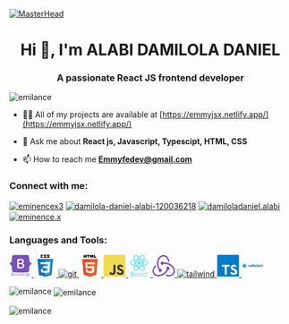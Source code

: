 [![MasterHead](https://res.cloudinary.com/dhwwrlplj/image/upload/v1665539632/cover1_zopdup.png)](https://Emilance.github.io)

<h1 align="center">Hi 👋, I'm ALABI DAMILOLA DANIEL</h1>
<h3 align="center">A passionate React JS frontend developer</h3>

<p align="left"> <img src="https://komarev.com/ghpvc/?username=emilance&label=Profile%20views&color=0e75b6&style=flat" alt="emilance" /> </p>

- 👨‍💻 All of my projects are available at [https://emmyjsx.netlify.app/](https://emmyjsx.netlify.app/)

- 💬 Ask me about **React js, Javascript, Typescipt, HTML, CSS**

- 📫 How to reach me **Emmyfedev@gmail.com**

<h3 align="left">Connect with me:</h3>
<p align="left">
<a href="https://twitter.com/alabidamilolad3" target="blank"><img align="center" src="https://raw.githubusercontent.com/rahuldkjain/github-profile-readme-generator/master/src/images/icons/Social/twitter.svg" alt="eminencex3" height="30" width="40" /></a>
<a href="https://linkedin.com/in/damilola-daniel-alabi-120036218" target="blank"><img align="center" src="https://raw.githubusercontent.com/rahuldkjain/github-profile-readme-generator/master/src/images/icons/Social/linked-in-alt.svg" alt="damilola-daniel-alabi-120036218" height="30" width="40" /></a>
<a href="https://fb.com/damiloladaniel.alabi" target="blank"><img align="center" src="https://raw.githubusercontent.com/rahuldkjain/github-profile-readme-generator/master/src/images/icons/Social/facebook.svg" alt="damiloladaniel.alabi" height="30" width="40" /></a>
<a href="https://instagram.com/eminence.x" target="blank"><img align="center" src="https://raw.githubusercontent.com/rahuldkjain/github-profile-readme-generator/master/src/images/icons/Social/instagram.svg" alt="eminence.x" height="30" width="40" /></a>
</p>

<h3 align="left">Languages and Tools:</h3>
<p align="left"> <a href="https://getbootstrap.com" target="_blank" rel="noreferrer"> <img src="https://raw.githubusercontent.com/devicons/devicon/master/icons/bootstrap/bootstrap-plain-wordmark.svg" alt="bootstrap" width="40" height="40"/> </a> <a href="https://www.w3schools.com/css/" target="_blank" rel="noreferrer"> <img src="https://raw.githubusercontent.com/devicons/devicon/master/icons/css3/css3-original-wordmark.svg" alt="css3" width="40" height="40"/> </a> <a href="https://git-scm.com/" target="_blank" rel="noreferrer"> <img src="https://www.vectorlogo.zone/logos/git-scm/git-scm-icon.svg" alt="git" width="40" height="40"/> </a> <a href="https://www.w3.org/html/" target="_blank" rel="noreferrer"> <img src="https://raw.githubusercontent.com/devicons/devicon/master/icons/html5/html5-original-wordmark.svg" alt="html5" width="40" height="40"/> </a> <a href="https://developer.mozilla.org/en-US/docs/Web/JavaScript" target="_blank" rel="noreferrer"> <img src="https://raw.githubusercontent.com/devicons/devicon/master/icons/javascript/javascript-original.svg" alt="javascript" width="40" height="40"/> </a> <a href="https://reactjs.org/" target="_blank" rel="noreferrer"> <img src="https://raw.githubusercontent.com/devicons/devicon/master/icons/react/react-original-wordmark.svg" alt="react" width="40" height="40"/> </a> <a href="https://redux.js.org" target="_blank" rel="noreferrer"> <img src="https://raw.githubusercontent.com/devicons/devicon/master/icons/redux/redux-original.svg" alt="redux" width="40" height="40"/> </a> <a href="https://tailwindcss.com/" target="_blank" rel="noreferrer"> <img src="https://www.vectorlogo.zone/logos/tailwindcss/tailwindcss-icon.svg" alt="tailwind" width="40" height="40"/> </a> <a href="https://www.typescriptlang.org/" target="_blank" rel="noreferrer"> <img src="https://raw.githubusercontent.com/devicons/devicon/master/icons/typescript/typescript-original.svg" alt="typescript" width="40" height="40"/> </a> <a href="https://webpack.js.org" target="_blank" rel="noreferrer"> <img src="https://raw.githubusercontent.com/devicons/devicon/d00d0969292a6569d45b06d3f350f463a0107b0d/icons/webpack/webpack-original-wordmark.svg" alt="webpack" width="40" height="40"/> </a> </p>

<p><img align="left" src="https://github-readme-stats.vercel.app/api/top-langs?username=emilance&show_icons=true&locale=en&layout=compact" alt="emilance" /></p>

<p>&nbsp;<img align="center" src="https://github-readme-stats.vercel.app/api?username=emilance&show_icons=true&locale=en" alt="emilance" /></p>

<p><img align="center" src="https://github-readme-streak-stats.herokuapp.com/?user=emilance&" alt="emilance" /></p>


